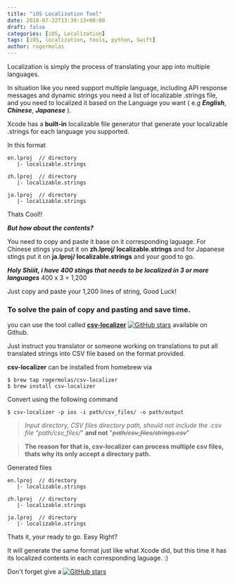 ```yaml
---
title: "iOS Localization Tool"
date: 2018-07-22T13:39:13+08:00
draft: false
categories: [iOS, Localization]
tags: [iOS, localization, tools, python, Swift]
author: rogermolas
---
```


Localization is simply the process of translating your app into multiple languages.

In situation like you need support multiple language, including API response messages and dynamic strings you need a list of localizable .strings file, and you need to localized it based on the Language you want  ( e.g ***English***, ***Chinese***, ***Japanese*** ). 

Xcode has a **built-in** localizable file generator that generate your localizable .strings for each language you supported.

In this format
```
en.lproj  // directory
   |- localizable.strings

zh.lproj  // directory
   |- localizable.strings

ja.lproj  // directory
   |- localizable.strings
```
Thats Cool!!

***But how about the contents?***

You need to copy and paste it base on it corresponding laguage. For Chinese stings you put it on **zh.lproj/ localizable.strings** and  for Japanese stings put it on **ja.lproj/ localizable.strings** and your good to go.

***Holy Shiiit, i have 400 stings that needs to be localized in 3 or more languages*** 400 x  3 = 1,200

Just copy and paste your 1,200 lines of string, Good Luck!

### To solve the pain of copy and pasting and save time.

you can use the tool called [**csv-localizer**](https://github.com/rogermolas/csv-localizer) [![GitHub stars](https://img.shields.io/github/stars/badges/shields.svg?style=social&label=Stars)](https://github.com/rogermolas/csv-localizer) available on Github.

Just instruct you translator or someone working on translations to put all translated strings into CSV file based on the format provided.

**csv-localizer** can be installed from homebrew via

```
$ brew tap rogermolas/csv-localizer
$ brew install csv-localizer
```

Convert using the following command

```
$ csv-localizer -p ios -i path/csv_files/ -o path/output
```
>*Input directory, CSV files directory path, should not include the .csv file*
>*"path/csv_files/*" **and not** "*~~path/csv_files/strings.csv~~*"

>**The reason for that is, csv-localizer can process multiple csv files, thats why its only accept  a directory path.**


Generated files
```
en.lproj  // directory
   |- localizable.strings

zh.lproj  // directory
   |- localizable.strings

ja.lproj  // directory
   |- localizable.strings
```
Thats it,  your ready to go. Easy Right?

It will generate the same format just like what Xcode did, but this time it has its localized contents in each corresponding laguage. :)

Don't forget give a  [![GitHub stars](https://img.shields.io/github/stars/badges/shields.svg?style=social&label=Stars)](https://github.com/rogermolas/csv-localizer)
